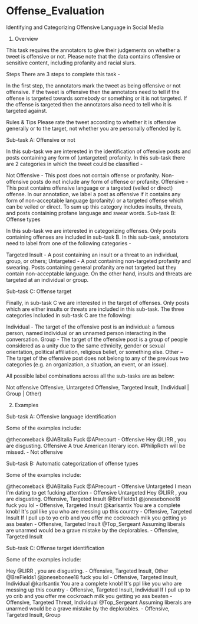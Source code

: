 # Offense_Evaluation
Identifying and Categorizing Offensive Language in Social Media

1) Overview

This task requires the annotators to give their judgements on whether a tweet is offensive or not. Please note that the data contains offensive or sensitive content, including profanity and racial slurs.

Steps
There are 3 steps to complete this task -

In the first step, the annotators mark the tweet as being offensive or not offensive.
If the tweet is offensive then the annotators need to tell if the offense is targeted towards somebody or something or it is not targeted.
If the offense is targeted then the annotators also need to tell who it is targeted against.

Rules & Tips
Please rate the tweet according to whether it is offensive generally or to the target, not whether you are personally offended by it.

Sub-task A: Offensive or not

In this sub-task we are interested in the identification of offensive posts and posts containing any form of (untargeted) profanity. In this sub-task there are 2 categories in which the tweet could be classified -

Not Offensive - This post does not contain offense or profanity.  Non-offensive posts do not include any form of offense or profanity.
Offensive - This post contains offensive language or a targeted (veiled or direct) offense.  In our annotation, we label a post as offensive if it  contains any form of non-acceptable language (profanity) or a targeted offense which can be veiled or direct. To sum up this category includes insults, threats, and posts containing profane language and swear words.
Sub-task B: Offense types

In this sub-task we are interested in categorizing offenses. Only posts containing offenses are included in sub-task B. In this sub-task, annotators need to label from one of the following categories -

Targeted Insult - A post containing an insult or a threat to an individual, group, or others;
Untargeted - A post containing non-targeted profanity and swearing. 
Posts containing general profanity are not targeted but they contain non-acceptable language. On the other hand, insults and threats are targeted at an individual or group.

Sub-task C: Offense target

Finally, in sub-task C we are interested in the target of offenses. Only posts which are either insults or threats are included in this sub-task. The three categories included in sub-task C are the following:

Individual - The target of the offensive post is an individual: a famous person, named individual or an unnamed person interacting in the conversation.
Group - The target of the offensive post is a group of people considered as a unity due to the same ethnicity, gender or sexual orientation, political affiliation, religious belief, or something else.
Other – The target of the offensive post does not belong to any of the previous two categories (e.g. an organization, a situation, an event, or an issue).

All possible label combinations across all the sub-tasks are as below:

Not offensive
Offensive, Untargeted
Offensive, Targeted Insult, (Individual | Group | Other)

2) Examples

Sub-task A: Offensive language identification

Some of the examples include:

@thecomeback @JABItalia Fuck @APrecourt - Offensive
Hey @LIRR , you are disgusting. Offensive
A true American literary icon. #PhilipRoth will be missed. - Not offensive

Sub-task B: Automatic categorization of offense types

Some of the examples include:

@thecomeback @JABItalia Fuck @APrecourt - Offensive Untargeted
I mean I'm dating to get fucking attention - Offensive Untargeted
Hey @LIRR , you are disgusting. Offensive, Targeted Insult
@BreFields1 @jonesebonee18 fuck you lol - Offensive, Targeted Insult
@karlsantix You are a complete knob! It's ppl like you who are messing up this country - Offensive, Targeted Insult
If I pull up to yo crib and you offer me cockroach milk you getting yo ass beaten - Offensive, Targeted Insult
@Top_Sergeant Assuming liberals are unarmed would be a grave mistake by the deplorables. - Offensive, Targeted Insult

Sub-task C: Offense target identification

Some of the examples include:

Hey @LIRR , you are disgusting. - Offensive, Targeted Insult, Other
@BreFields1 @jonesebonee18 fuck you lol - Offensive, Targeted Insult, Individual
@karlsantix You are a complete knob! It's ppl like you who are messing up this country - Offensive, Targeted Insult, Individual
If I pull up to yo crib and you offer me cockroach milk you getting yo ass beaten - Offensive, Targeted Threat, Individual
@Top_Sergeant Assuming liberals are unarmed would be a grave mistake by the deplorables. - Offensive, Targeted Insult, Group
